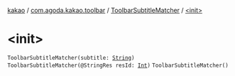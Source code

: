 [kakao](../../index.md) / [com.agoda.kakao.toolbar](../index.md) / [ToolbarSubtitleMatcher](index.md) / [&lt;init&gt;](./-init-.md)

# &lt;init&gt;

`ToolbarSubtitleMatcher(subtitle: `[`String`](https://kotlinlang.org/api/latest/jvm/stdlib/kotlin/-string/index.html)`)`
`ToolbarSubtitleMatcher(@StringRes resId: `[`Int`](https://kotlinlang.org/api/latest/jvm/stdlib/kotlin/-int/index.html)`)`
`ToolbarSubtitleMatcher()`